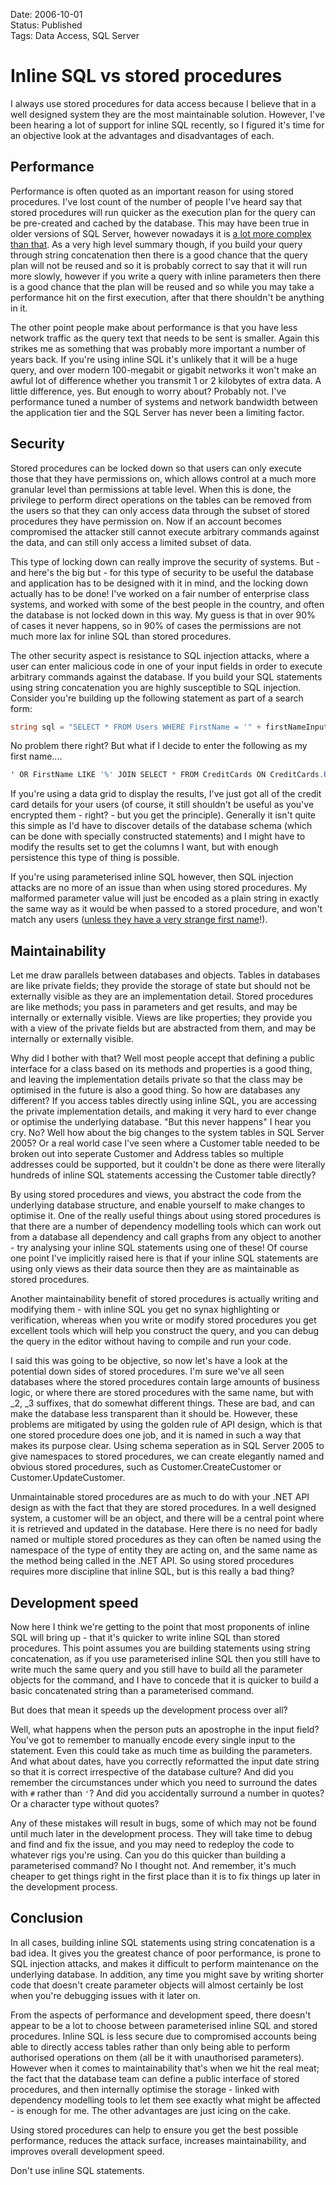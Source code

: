 Date: 2006-10-01  
Status: Published  
Tags: Data Access, SQL Server  

# Inline SQL vs stored procedures
    
I always use stored procedures for data access because I believe that in a well designed system they are the most maintainable solution. However, I've been hearing a lot of support for inline SQL recently, so I figured it's time for an objective look at the advantages and disadvantages of each.

## Performance

Performance is often quoted as an important reason for using stored procedures. I've lost count of the number of people I've heard say that stored procedures will run quicker as the execution plan for the query can be pre-created and cached by the database. This may have been true in older versions of SQL Server, however nowadays it is [a lot more complex than that](http://www.microsoft.com/technet/prodtechnol/sql/2005/recomp.mspx). As a very high level summary though, if you build your query through string concatenation then there is a good chance that the query plan will not be reused and so it is probably correct to say that it will run more slowly, however if you write a query with inline parameters then there is a good chance that the plan will be reused and so while you may take a performance hit on the first execution, after that there shouldn't be anything in it.

The other point people make about performance is that you have less network traffic as the query text that needs to be sent is smaller. Again this strikes me as something that was probably more important a number of years back. If you're using inline SQL it's unlikely that it will be a huge query, and over modern 100-megabit or gigabit networks it won't make an awful lot of difference whether you transmit 1 or 2 kilobytes of extra data. A little difference, yes. But enough to worry about? Probably not. I've performance tuned a number of systems and network bandwidth between the application tier and the SQL Server has never been a limiting factor.

## Security

Stored procedures can be locked down so that users can only execute those that they have permissions on, which allows control at a much more granular level than permissions at table level. When this is done, the privilege to perform direct operations on the tables can be removed from the users so that they can only access data through the subset of stored procedures they have permission on. Now if an account becomes compromised the attacker still cannot execute arbitrary commands against the data, and can still only access a limited subset of data.

This type of locking down can really improve the security of systems. But - and here's the big but - for this type of security to be useful the database and application has to be designed with it in mind, and the locking down actually has to be done! I've worked on a fair number of enterprise class systems, and worked with some of the best people in the country, and often the database is not locked down in this way. My guess is that in over 90% of cases it never happens, so in 90% of cases the permissions are not much more lax for inline SQL than stored procedures.

The other security aspect is resistance to SQL injection attacks, where a user can enter malicious code in one of your input fields in order to execute arbitrary commands against the database. If you build your SQL statements using string concatenation you are highly susceptible to SQL injection. Consider you're building up the following statement as part of a search form:

~~~ csharp
string sql = "SELECT * FROM Users WHERE FirstName = '" + firstNameInput.Text + "'";
~~~

No problem there right? But what if I decide to enter the following as my first name....

~~~ csharp
' OR FirstName LIKE '%' JOIN SELECT * FROM CreditCards ON CreditCards.UserId = Users.UserId; --
~~~

If you're using a data grid to display the results, I've just got all of the credit card details for your users (of course, it still shouldn't be useful as you've encrypted them - right? - but you get the principle). Generally it isn't quite this simple as I'd have to discover details of the database schema (which can be done with specially constructed statements) and I might have to modify the results set to get the columns I want, but with enough persistence this type of thing is possible.

If you're using parameterised inline SQL however, then SQL injection attacks are no more of an issue than when using stored procedures. My malformed parameter value will just be encoded as a plain string in exactly the same way as it would be when passed to a stored procedure, and won't match any users ([unless they have a very strange first name](http://xkcd.com/327/)!).</p>

## Maintainability

Let me draw parallels between databases and objects. Tables in databases are like private fields; they provide the storage of state but should not be externally visible as they are an implementation detail. Stored procedures are like methods; you pass in parameters and get results, and may be internally or externally visible. Views are like properties; they provide you with a view of the private fields but are abstracted from them, and may be internally or externally visible.

Why did I bother with that? Well most people accept that defining a public interface for a class based on its methods and properties is a good thing, and leaving the implementation details private so that the class may be optimised in the future is also a good thing. So how are databases any different? If you access tables directly using inline SQL, you are accessing the private implementation details, and making it very hard to ever change or optimise the underlying database. "But this never happens" I hear you cry. No? Well how about the big changes to the system tables in SQL Server 2005? Or a real world case I've seen where a Customer table needed to be broken out into seperate Customer and Address tables so multiple addresses could be supported, but it couldn't be done as there were literally hundreds of inline SQL statements accessing the Customer table directly?

By using stored procedures and views, you abstract the code from the underlying database structure, and enable yourself to make changes to optimise it. One of the really useful things about using stored procedures is that there are a number of dependency modelling tools which can work out from a database all dependency and call graphs from any object to another - try analysing your inline SQL statements using one of these! Of course one point I've implicitly raised here is that if your inline SQL statements are using only views as their data source then they are as maintainable as stored procedures.

Another maintainability benefit of stored procedures is actually writing and modifying them - with inline SQL you get no synax highlighting or verification, whereas when you write or modify stored procedures you get excellent tools which will help you construct the query, and you can debug the query in the editor without having to compile and run your code.

I said this was going to be objective, so now let's have a look at the potential down sides of stored procedures. I'm sure we've all seen databases where the stored procedures contain large amounts of business logic, or where there are stored procedures with the same name, but with _2, _3 suffixes, that do somewhat different things. These are bad, and can make the database less transparent than it should be. However, these problems are mitigated by using the golden rule of API design, which is that one stored procedure does one job, and it is named in such a way that makes its purpose clear. Using schema seperation as in SQL Server 2005 to give namespaces to stored procedures, we can create elegantly named and obvious stored procedures, such as Customer.CreateCustomer or Customer.UpdateCustomer.

Unmaintainable stored procedures are as much to do with your .NET API design as with the fact that they are stored procedures. In a well designed system, a customer will be an object, and there will be a central point where it is retrieved and updated in the database. Here there is no need for badly named or multiple stored procedures as they can often be named using the namespace of the type of entity they are acting on, and the same name as the method being called in the .NET API. So using stored procedures requires more discipline that inline SQL, but is this really a bad thing?

## Development speed

Now here I think we're getting to the point that most proponents of inline SQL will bring up - that it's quicker to write inline SQL than stored procedures. This point assumes you are building statements using string concatenation, as if you use parameterised inline SQL then you still have to write much the same query and you still have to build all the parameter objects for the command, and I have to concede that it is quicker to build a basic concatenated string than a parameterised command.

But does that mean it speeds up the development process over all?

Well, what happens when the person puts an apostrophe in the input field? You've got to remember to manually encode every single input to the statement. Even this could take as much time as building the parameters. And what about dates, have you correctly reformatted the input date string so that it is correct irrespective of the database culture? And did you remember the circumstances under which you need to surround the dates with `#` rather than `'`? And did you accidentally surround a number in quotes? Or a character type without quotes?

Any of these mistakes will result in bugs, some of which may not be found until much later in the development process. They will take time to debug and find and fix the issue, and you may need to redeploy the code to whatever rigs you're using. Can you do this quicker than building a parameterised command? No I thought not. And remember, it's much cheaper to get things right in the first place than it is to fix things up later in the development process.

## Conclusion

In all cases, building inline SQL statements using string concatenation is a bad idea. It gives you the greatest chance of poor performance, is prone to SQL injection attacks, and makes it difficult to perform maintenance on the underlying database. In addition, any time you might save by writing shorter code that doesn't create parameter objects will almost certainly be lost when you're debugging issues with it later on.

From the aspects of performance and development speed, there doesn't appear to be a lot to choose between parameterised inline SQL and stored procedures. Inline SQL is less secure due to compromised accounts being able to directly access tables rather than only being able to perform authorised operations on them (all be it with unauthorised parameters). However when it comes to maintainability that's when we hit the real meat; the fact that the database team can define a public interface of stored procedures, and then internally optimise the storage - linked with dependency modelling tools to let them see exactly what might be affected - is enough for me. The other advantages are just icing on the cake.

Using stored procedures can help to ensure you get the best possible performance, reduces the attack surface, increases maintainability, and improves overall development speed.

Don't use inline SQL statements.